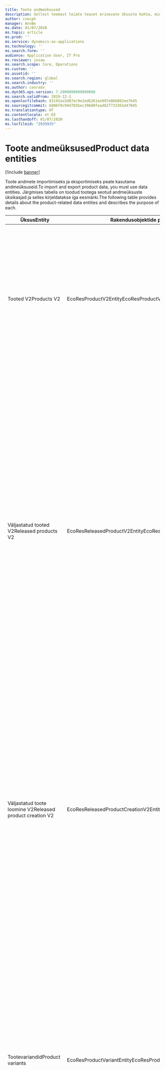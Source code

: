 ```yaml
---
title: Toote andmeüksused
description: Sellest teemast leiate teavet erinevate üksuste kohta, mida saab kasutada toote andmete importimiseks ja eksportimiseks.
author: cvocph
manager: AnnBe
ms.date: 01/07/2020
ms.topic: article
ms.prod: ''
ms.service: dynamics-ax-applications
ms.technology: ''
ms.search.form: ''
audience: Application User, IT Pro
ms.reviewer: josaw
ms.search.scope: Core, Operations
ms.custom: ''
ms.assetid: ''
ms.search.region: global
ms.search.industry: ''
ms.author: conradv
ms.dyn365.ops.version: 7.2999999999999998
ms.search.validFrom: 2019-12-1
ms.openlocfilehash: 83191ea3d07ec9e2ed6261ee997e06b802ee7645
ms.sourcegitcommit: b806f0c94d703bec39680fead827733361d47045
ms.translationtype: HT
ms.contentlocale: et-EE
ms.lasthandoff: 01/07/2020
ms.locfileid: "2935935"
---
```

# <a name="product-data-entities"></a><span data-ttu-id="dfba9-103">Toote andmeüksused</span><span class="sxs-lookup"><span data-stu-id="dfba9-103">Product data entities</span></span>

[!include [banner](../includes/banner.md)]

<span data-ttu-id="dfba9-104">Toote andmete importimiseks ja eksportimiseks peate kasutama andmeüksuseid.</span><span class="sxs-lookup"><span data-stu-id="dfba9-104">To import and export product data, you must use data entities.</span></span> <span data-ttu-id="dfba9-105">Järgmises tabelis on toodud tootega seotud andmeüksuste üksikasjad ja selles kirjeldatakse iga eesmärki.</span><span class="sxs-lookup"><span data-stu-id="dfba9-105">The following table provides details about the product-related data entities and describes the purpose of each.</span></span>

| <span data-ttu-id="dfba9-106">Üksus</span><span class="sxs-lookup"><span data-stu-id="dfba9-106">Entity</span></span> | <span data-ttu-id="dfba9-107">Rakendusobjektide puu (AOT) nimi (tüüp)</span><span class="sxs-lookup"><span data-stu-id="dfba9-107">Application Object Tree (AOT) name (type)</span></span> | <span data-ttu-id="dfba9-108">Märkmed</span><span class="sxs-lookup"><span data-stu-id="dfba9-108">Notes</span></span> |
|--------|-------------------------------------------|-------|
| <span data-ttu-id="dfba9-109">Tooted V2</span><span class="sxs-lookup"><span data-stu-id="dfba9-109">Products V2</span></span> | <span data-ttu-id="dfba9-110">EcoResProductV2Entity</span><span class="sxs-lookup"><span data-stu-id="dfba9-110">EcoResProductV2Entity</span></span> | <span data-ttu-id="dfba9-111">Seda üksust kasutatakse ühiskasutuses toodete, eristatavate toodete ja tooteetalonide importimiseks ja eksportimiseks.</span><span class="sxs-lookup"><span data-stu-id="dfba9-111">This entity is used to import and export shared products-distinct products and product masters.</span></span> <span data-ttu-id="dfba9-112">See võimaldab uuendusi.</span><span class="sxs-lookup"><span data-stu-id="dfba9-112">It allows for updates.</span></span> <span data-ttu-id="dfba9-113">See ei toeta komplektil põhinevaid SQL-toiminguid.</span><span class="sxs-lookup"><span data-stu-id="dfba9-113">It doesn't support set-based SQL operations.</span></span> <span data-ttu-id="dfba9-114">See on avatud andmeprotokolli (OData) jaoks lubatud.</span><span class="sxs-lookup"><span data-stu-id="dfba9-114">It's enabled for Open Data Protocol (OData).</span></span> |
| <span data-ttu-id="dfba9-115">Väljastatud tooted V2</span><span class="sxs-lookup"><span data-stu-id="dfba9-115">Released products V2</span></span> | <span data-ttu-id="dfba9-116">EcoResReleasedProductV2Entity</span><span class="sxs-lookup"><span data-stu-id="dfba9-116">EcoResReleasedProductV2Entity</span></span> | <span data-ttu-id="dfba9-117">Seda üksust kasutatakse väljatatud toodete, eristatavate toodete ja tooteetalonide importimiseks ja eksportimiseks.</span><span class="sxs-lookup"><span data-stu-id="dfba9-117">This entity is used to import and export released products-distinct products and product masters.</span></span> <span data-ttu-id="dfba9-118">See võimaldab uuendusi.</span><span class="sxs-lookup"><span data-stu-id="dfba9-118">It allows for updates.</span></span> <span data-ttu-id="dfba9-119">See nõuab, et ühiskasutuses toode oleks juba loodud.</span><span class="sxs-lookup"><span data-stu-id="dfba9-119">It requires that the shared product already be created.</span></span> <span data-ttu-id="dfba9-120">Uue väljastatud toote importimisel toimub ühiskasutuses toote vabastamine.</span><span class="sxs-lookup"><span data-stu-id="dfba9-120">When a new released product is imported, a release of the shared product occurs.</span></span> <span data-ttu-id="dfba9-121">Olemas on ka eraldi üksused, mida saab kasutada väljastatud tooteetalonide ja väljastatud eristatavate variantide importimiseks ja eksportimiseks.</span><span class="sxs-lookup"><span data-stu-id="dfba9-121">There are also separate entities that can be used to import and export released product masters and released distinct variants.</span></span> <span data-ttu-id="dfba9-122">See üksus ei toeta kogumipõhiseid SQL-toiminguid ega kustutustoiminguid.</span><span class="sxs-lookup"><span data-stu-id="dfba9-122">This entity doesn't support set-based SQL operations or delete operations.</span></span> <span data-ttu-id="dfba9-123">See on OData jaoks lubatud.</span><span class="sxs-lookup"><span data-stu-id="dfba9-123">It's enabled for OData.</span></span> |
| <span data-ttu-id="dfba9-124">Väljastatud toote loomine V2</span><span class="sxs-lookup"><span data-stu-id="dfba9-124">Released product creation V2</span></span> | <span data-ttu-id="dfba9-125">EcoResReleasedProductCreationV2Entity</span><span class="sxs-lookup"><span data-stu-id="dfba9-125">EcoResReleasedProductCreationV2Entity</span></span> | <span data-ttu-id="dfba9-126">Seda üksust kasutatakse jagatud toodete ja väljastatud toodete korraga importimiseks.</span><span class="sxs-lookup"><span data-stu-id="dfba9-126">This entity is used to import shared products and released products in one step.</span></span> <span data-ttu-id="dfba9-127">Kuigi see toetab eksportimisi, ei soovitata seda kasutada, kuna üksuse eesmärk on toote loomine.</span><span class="sxs-lookup"><span data-stu-id="dfba9-127">Although it supports exports, that use isn't recommended, because the purpose of the entity is product creation.</span></span> <span data-ttu-id="dfba9-128">See ei toeta värskendusi.</span><span class="sxs-lookup"><span data-stu-id="dfba9-128">It doesn't support updates.</span></span> <span data-ttu-id="dfba9-129">See toetab piiratud väljade kogumit (toote loomise dialoogiboksis saadaolevad väljad).</span><span class="sxs-lookup"><span data-stu-id="dfba9-129">It supports a limited set of fields (fields that are available in the product creation dialog box).</span></span> <span data-ttu-id="dfba9-130">See ei toeta komplektil põhinevaid SQL-toiminguid.</span><span class="sxs-lookup"><span data-stu-id="dfba9-130">It doesn't support set-based SQL operations.</span></span> <span data-ttu-id="dfba9-131">See ei ole OData kaudu kättesaadav.</span><span class="sxs-lookup"><span data-stu-id="dfba9-131">It isn't exposed through OData.</span></span> |
| <span data-ttu-id="dfba9-132">Tootevariandid</span><span class="sxs-lookup"><span data-stu-id="dfba9-132">Product variants</span></span> | <span data-ttu-id="dfba9-133">EcoResProductVariantEntity</span><span class="sxs-lookup"><span data-stu-id="dfba9-133">EcoResProductVariantEntity</span></span> | <span data-ttu-id="dfba9-134">Seda üksust kasutatakse ühiskasutuses tootevariantide importimiseks ja eksportimiseks.</span><span class="sxs-lookup"><span data-stu-id="dfba9-134">This entity is used to import and export shared product variants.</span></span> <span data-ttu-id="dfba9-135">See võimaldab uuendusi.</span><span class="sxs-lookup"><span data-stu-id="dfba9-135">It allows for updates.</span></span> <span data-ttu-id="dfba9-136">See nõuab, et dimensiooniväärtused oleks juba loodud.</span><span class="sxs-lookup"><span data-stu-id="dfba9-136">It requires that dimension values already be created.</span></span> <span data-ttu-id="dfba9-137">Integratsioonivõti on tooteetalon pluss tootedimensioonid.</span><span class="sxs-lookup"><span data-stu-id="dfba9-137">The integration key is the product master plus product dimensions.</span></span> <span data-ttu-id="dfba9-138">See üksus ei toeta komplektil põhinevaid SQL-toiminguid.</span><span class="sxs-lookup"><span data-stu-id="dfba9-138">This entity doesn't support set-based SQL operations.</span></span> <span data-ttu-id="dfba9-139">See on OData jaoks lubatud.</span><span class="sxs-lookup"><span data-stu-id="dfba9-139">It's enabled for OData.</span></span> <span data-ttu-id="dfba9-140">See toetab kustutustoiminguid.</span><span class="sxs-lookup"><span data-stu-id="dfba9-140">It supports delete operations.</span></span> <span data-ttu-id="dfba9-141">Seda ei saa uute tootedimensioonide lisamise kaudu laiendada.</span><span class="sxs-lookup"><span data-stu-id="dfba9-141">It can't be extended through the addition of new product dimensions.</span></span> |
| <span data-ttu-id="dfba9-142">Tootevariandid tootenumbri ID järgi</span><span class="sxs-lookup"><span data-stu-id="dfba9-142">Product variants by product number identification</span></span> | <span data-ttu-id="dfba9-143">EcoResProductNumberIdentifiedProductVariantEntity</span><span class="sxs-lookup"><span data-stu-id="dfba9-143">EcoResProductNumberIdentifiedProductVariantEntity</span></span> | <span data-ttu-id="dfba9-144">Seda üksust kasutatakse ühiskasutuses tootevariantide importimiseks ja eksportimiseks.</span><span class="sxs-lookup"><span data-stu-id="dfba9-144">This entity is used to import and export shared product variants.</span></span> <span data-ttu-id="dfba9-145">See võimaldab uuendusi.</span><span class="sxs-lookup"><span data-stu-id="dfba9-145">It allows for updates.</span></span> <span data-ttu-id="dfba9-146">See nõuab, et dimensiooniväärtused oleks juba loodud.</span><span class="sxs-lookup"><span data-stu-id="dfba9-146">It requires that dimension values already be created.</span></span> <span data-ttu-id="dfba9-147">Integratsioonivõti on tootenumber (ent üksuse **Tootevariandid** integratsioonivõti on tooteetalon pluss tootedimensioonid).</span><span class="sxs-lookup"><span data-stu-id="dfba9-147">The integration key is the product number (whereas the integration key for the **Product variants** entity is the product master plus product dimensions).</span></span> |
| <span data-ttu-id="dfba9-148">Väljastatud tootevariandid</span><span class="sxs-lookup"><span data-stu-id="dfba9-148">Released product variants</span></span> | <span data-ttu-id="dfba9-149">EcoResReleasedProductVariantEntity</span><span class="sxs-lookup"><span data-stu-id="dfba9-149">EcoResReleasedProductVariantEntity</span></span> | <span data-ttu-id="dfba9-150">Seda üksust kasutatakse väljastatud tootevariantide importimiseks ja eksportimiseks.</span><span class="sxs-lookup"><span data-stu-id="dfba9-150">This entity is used to import and export released product variants.</span></span> <span data-ttu-id="dfba9-151">See võimaldab uuendusi.</span><span class="sxs-lookup"><span data-stu-id="dfba9-151">It allows for updates.</span></span> <span data-ttu-id="dfba9-152">See nõuab, et ühiskasutuses tootevariandid oleks juba loodud.</span><span class="sxs-lookup"><span data-stu-id="dfba9-152">It requires that shared product variants already be created.</span></span> <span data-ttu-id="dfba9-153">Uue väljastatud tootevariandi importimisel toimub ühiskasutuses tootevariandi vabastamine.</span><span class="sxs-lookup"><span data-stu-id="dfba9-153">When a new released product variant is imported, a release of the shared product variant occurs.</span></span> <span data-ttu-id="dfba9-154">See üksus ei toeta komplektil põhinevaid SQL-toiminguid.</span><span class="sxs-lookup"><span data-stu-id="dfba9-154">This entity doesn't support set-based SQL operations.</span></span> <span data-ttu-id="dfba9-155">See on OData jaoks lubatud.</span><span class="sxs-lookup"><span data-stu-id="dfba9-155">It's enabled for OData.</span></span> <span data-ttu-id="dfba9-156">Kuigi see toetab kustutustoiminguid, mille kasutamine põhjustab hetkel andmete rikkumist praeguse platvormi vea tõttu.</span><span class="sxs-lookup"><span data-stu-id="dfba9-156">Although it supports delete operations, that use currently causes data corruption because of a bug in the current platform.</span></span> <span data-ttu-id="dfba9-157">Seda üksust ei saa uute tootedimensioonide lisamise kaudu laiendada.</span><span class="sxs-lookup"><span data-stu-id="dfba9-157">This entity can't be extended through the addition of new product dimensions.</span></span> |
| <span data-ttu-id="dfba9-158">Väljastatud tootevariandid tootenumbri ID järgi</span><span class="sxs-lookup"><span data-stu-id="dfba9-158">Released product variants by product number identification</span></span> | <span data-ttu-id="dfba9-159">EcoResProductNumberIdentifiedReleasedProductVariantEntity</span><span class="sxs-lookup"><span data-stu-id="dfba9-159">EcoResProductNumberIdentifiedReleasedProductVariantEntity</span></span> | <span data-ttu-id="dfba9-160">See üksus sarnaneb üksusele **Väljastatud tootevariandid**, kuid integratsioonivõti on tootenumber, mitte tooteetalon pluss tootedimensioonid.</span><span class="sxs-lookup"><span data-stu-id="dfba9-160">This entity resembles the **Released product variants** entity, but the integration key is the product number instead of the product master plus product dimensions.</span></span> <span data-ttu-id="dfba9-161">Seda saab uute tootedimensioonide lisamise kaudu laiendada.</span><span class="sxs-lookup"><span data-stu-id="dfba9-161">It can be extended through the addition of new product dimensions.</span></span> |
| <span data-ttu-id="dfba9-162">Müüdavad väljastatud tooted</span><span class="sxs-lookup"><span data-stu-id="dfba9-162">Sellable released products</span></span> | <span data-ttu-id="dfba9-163">EcoResSellableReleasedProductEntity</span><span class="sxs-lookup"><span data-stu-id="dfba9-163">EcoResSellableReleasedProductEntity</span></span> | <span data-ttu-id="dfba9-164">Seda üksust kasutatakse ainult müüdavate toodete eksportimiseks.</span><span class="sxs-lookup"><span data-stu-id="dfba9-164">This entity is used to export only sellable products.</span></span> <span data-ttu-id="dfba9-165">Müüdavad tooted on toote, mis omavat teavet, mida need müügitellimuses kasutamiseks vajavad.</span><span class="sxs-lookup"><span data-stu-id="dfba9-165">Sellable products are products that have the information that they require in order to be used in a sales order.</span></span> <span data-ttu-id="dfba9-166">Samad reeglid kehtivad, kui toode valideeritakse funktsiooniga **Valideeri** lehel **Vabastatud tooted**.</span><span class="sxs-lookup"><span data-stu-id="dfba9-166">The same rules apply when a product is validated by using the **Validate** function on the **Released products** page.</span></span> |
| <span data-ttu-id="dfba9-167">Väljastatud eristatavad tooted V2</span><span class="sxs-lookup"><span data-stu-id="dfba9-167">Released Distinct products V2</span></span> | <span data-ttu-id="dfba9-168">EcoResDistinctProductV2Entity</span><span class="sxs-lookup"><span data-stu-id="dfba9-168">EcoResDistinctProductV2Entity</span></span> | <span data-ttu-id="dfba9-169">Seda üksust kasutatakse eristatavate toodete eksportimiseks.</span><span class="sxs-lookup"><span data-stu-id="dfba9-169">This entity is used to export distinct products.</span></span> <span data-ttu-id="dfba9-170">Need eristatavad tooted võivad olla tooted, alamtüübi tooted ja tootevariandid.</span><span class="sxs-lookup"><span data-stu-id="dfba9-170">Those distinct products can be products, subtype products, and product variants.</span></span> |
| <span data-ttu-id="dfba9-171">Väljastatud tooteetalonid V2</span><span class="sxs-lookup"><span data-stu-id="dfba9-171">Released products masters V2</span></span> | <span data-ttu-id="dfba9-172">EcoResProductMasterV2Entity</span><span class="sxs-lookup"><span data-stu-id="dfba9-172">EcoResProductMasterV2Entity</span></span> | <span data-ttu-id="dfba9-173">Seda üksust kasutatakse tooteetalonide importimiseks ja eksportimiseks.</span><span class="sxs-lookup"><span data-stu-id="dfba9-173">This entity is used to import and export product masters.</span></span> <span data-ttu-id="dfba9-174">See pole andmehalduse jaoks lubatud.</span><span class="sxs-lookup"><span data-stu-id="dfba9-174">It isn't enabled for data management.</span></span> |
| <span data-ttu-id="dfba9-175">Kaup - vöötkood</span><span class="sxs-lookup"><span data-stu-id="dfba9-175">Item - bar code</span></span> | <span data-ttu-id="dfba9-176">EcoResProductBarcodeEntity</span><span class="sxs-lookup"><span data-stu-id="dfba9-176">EcoResProductBarcodeEntity</span></span> | <span data-ttu-id="dfba9-177">Seda üksust kasutatakse toodete ja vöötkoodide eksportimiseks.</span><span class="sxs-lookup"><span data-stu-id="dfba9-177">This entity is used to export products and bar codes.</span></span> |
| <span data-ttu-id="dfba9-178">Toote elutsükli olekud</span><span class="sxs-lookup"><span data-stu-id="dfba9-178">Product lifecycle states</span></span> | <span data-ttu-id="dfba9-179">EcoResProductLifecycleSateEntity</span><span class="sxs-lookup"><span data-stu-id="dfba9-179">EcoResProductLifecycleSateEntity</span></span> | <span data-ttu-id="dfba9-180">Seda üksust kasutatakse erinevate toote töötsükli olekute importimiseks ja eksportimiseks, mida saab tootele määrata.</span><span class="sxs-lookup"><span data-stu-id="dfba9-180">This entity is used to import and export the different product lifecycle states that can be assigned to a product.</span></span> |

> [!NOTE]
> <span data-ttu-id="dfba9-181">Saate kasutada andmeüksust **Väljastatud tooted V2** toodete süsteemi importimiseks ainult siis, kui ühiskasutuses toode on juba loodud.</span><span class="sxs-lookup"><span data-stu-id="dfba9-181">You can use the **Released Products V2** data entity to import products into the system only if the shared product has already been created.</span></span> <span data-ttu-id="dfba9-182">Vastasel juhul tuleb toodete süsteemi importimiseks kasutada andmeüksust **Toote loomine**.</span><span class="sxs-lookup"><span data-stu-id="dfba9-182">Otherwise, to import products into the system, you must use the **Product creation** data entity.</span></span>
